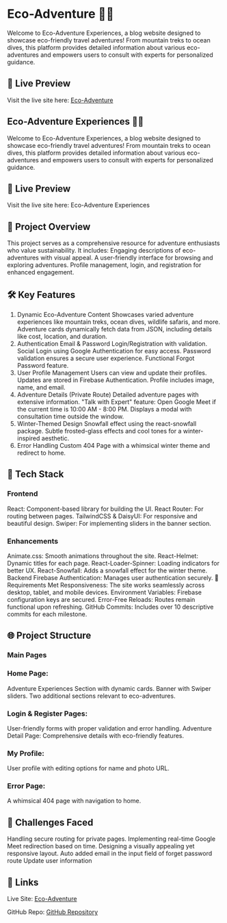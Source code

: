 # Eco-Adventure 🌿✨

Welcome to Eco-Adventure Experiences, a blog website designed to showcase eco-friendly travel adventures! From mountain treks to ocean dives, this platform provides detailed information about various eco-adventures and empowers users to consult with experts for personalized guidance.

## 🌟 Live Preview

Visit the live site here: [Eco-Adventure](https://fusiondeck-228.web.app/)

## Eco-Adventure Experiences 🌿✨

Welcome to Eco-Adventure Experiences, a blog website designed to showcase eco-friendly travel adventures! From mountain treks to ocean dives, this platform provides detailed information about various eco-adventures and empowers users to consult with experts for personalized guidance.

## 🌟 Live Preview

Visit the live site here: Eco-Adventure Experiences

## 📜 Project Overview

This project serves as a comprehensive resource for adventure enthusiasts who value sustainability. It includes:
Engaging descriptions of eco-adventures with visual appeal.
A user-friendly interface for browsing and exploring adventures.
Profile management, login, and registration for enhanced engagement.

## 🛠️ Key Features

1. Dynamic Eco-Adventure Content
   Showcases varied adventure experiences like mountain treks, ocean dives, wildlife safaris, and more.
   Adventure cards dynamically fetch data from JSON, including details like cost, location, and duration.
2. Authentication
   Email & Password Login/Registration with validation.
   Social Login using Google Authentication for easy access.
   Password validation ensures a secure user experience.
   Functional Forgot Password feature.
3. User Profile Management
   Users can view and update their profiles.
   Updates are stored in Firebase Authentication.
   Profile includes image, name, and email.
4. Adventure Details (Private Route)
   Detailed adventure pages with extensive information.
   "Talk with Expert" feature:
   Open Google Meet if the current time is 10:00 AM - 8:00 PM.
   Displays a modal with consultation time outside the window.
5. Winter-Themed Design
   Snowfall effect using the react-snowfall package.
   Subtle frosted-glass effects and cool tones for a winter-inspired aesthetic.
6. Error Handling
   Custom 404 Page with a whimsical winter theme and redirect to home.

## 🧰 Tech Stack

### Frontend

React: Component-based library for building the UI.
React Router: For routing between pages.
TailwindCSS & DaisyUI: For responsive and beautiful design.
Swiper: For implementing sliders in the banner section.

### Enhancements

Animate.css: Smooth animations throughout the site.
React-Helmet: Dynamic titles for each page.
React-Loader-Spinner: Loading indicators for better UX.
React-Snowfall: Adds a snowfall effect for the winter theme.
Backend
Firebase Authentication: Manages user authentication securely.
🧾 Requirements Met
Responsiveness: The site works seamlessly across desktop, tablet, and mobile devices.
Environment Variables: Firebase configuration keys are secured.
Error-Free Reloads: Routes remain functional upon refreshing.
GitHub Commits: Includes over 10 descriptive commits for each milestone.

## 🌐 Project Structure

### Main Pages

### Home Page:

Adventure Experiences Section with dynamic cards.
Banner with Swiper sliders.
Two additional sections relevant to eco-adventures.

### Login & Register Pages:

User-friendly forms with proper validation and error handling.
Adventure Detail Page:
Comprehensive details with eco-friendly features.

### My Profile:

User profile with editing options for name and photo URL.

### Error Page:

A whimsical 404 page with navigation to home.

## 📝 Challenges Faced

Handling secure routing for private pages.
Implementing real-time Google Meet redirection based on time.
Designing a visually appealing yet responsive layout.
Auto added email in the input field of forget password route
Update user information

## 🔗 Links

Live Site: [Eco-Adventure](https://fusiondeck-228.web.app/)

GitHub Repo: [GitHub Repository](https://github.com/programming-hero-web-course1/b10-a9-authentication-nahidn228)
